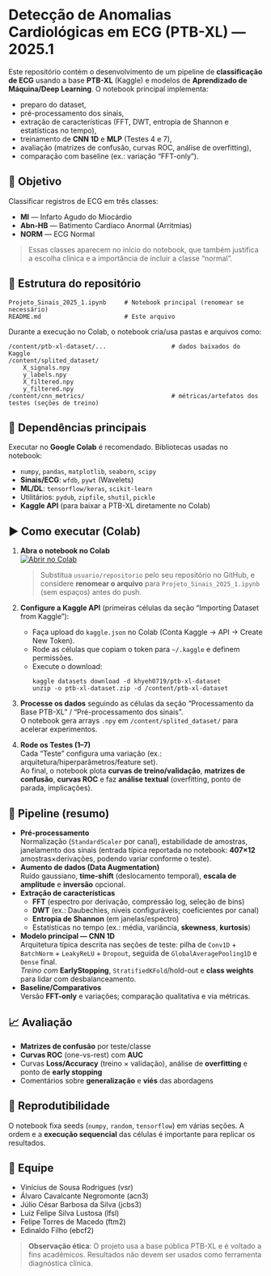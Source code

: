 # Detecção de Anomalias Cardiológicas em ECG (PTB-XL) — 2025.1

Este repositório contém o desenvolvimento de um pipeline de **classificação de ECG** usando a base **PTB-XL** (Kaggle) e modelos de **Aprendizado de Máquina/Deep Learning**. O notebook principal implementa:
- preparo do dataset,
- pré-processamento dos sinais,
- extração de características (FFT, DWT, entropia de Shannon e estatísticas no tempo),
- treinamento de **CNN 1D** e **MLP** (Testes 4 e 7),
- avaliação (matrizes de confusão, curvas ROC, análise de overfitting),
- comparação com baseline (ex.: variação “FFT-only”).

## 🎯 Objetivo
Classificar registros de ECG em três classes:
- **MI** — Infarto Agudo do Miocárdio  
- **Abn-HB** — Batimento Cardíaco Anormal (Arritmias)  
- **NORM** — ECG Normal

> Essas classes aparecem no início do notebook, que também justifica a escolha clínica e a importância de incluir a classe “normal”.

## 📂 Estrutura do repositório
```
Projeto_Sinais_2025_1.ipynb     # Notebook principal (renomear se necessário)
README.md                       # Este arquivo
```

Durante a execução no Colab, o notebook cria/usa pastas e arquivos como:
```
/content/ptb-xl-dataset/...                  # dados baixados do Kaggle
/content/splited_dataset/
    X_signals.npy
    y_labels.npy
    X_filtered.npy
    y_filtered.npy
/content/cnn_metrics/                        # métricas/artefatos dos testes (seções de treino)
```

## 🧰 Dependências principais
Executar no **Google Colab** é recomendado. Bibliotecas usadas no notebook:
- `numpy`, `pandas`, `matplotlib`, `seaborn`, `scipy`
- **Sinais/ECG**: `wfdb`, `pywt` (Wavelets)
- **ML/DL**: `tensorflow/keras`, `scikit-learn`
- Utilitários: `pydub`, `zipfile`, `shutil`, `pickle`
- **Kaggle API** (para baixar a PTB-XL diretamente no Colab)

## ▶️ Como executar (Colab)
1. **Abra o notebook no Colab**  
   [![Abrir no Colab](https://colab.research.google.com/assets/colab-badge.svg)](https://colab.research.google.com/github/usuario/repositorio/blob/main/Projeto_Sinais_2025_1.ipynb)  
   > Substitua `usuario/repositorio` pelo seu repositório no GitHub, e considere **renomear o arquivo** para `Projeto_Sinais_2025_1.ipynb` (sem espaços) antes do push.

2. **Configure a Kaggle API** (primeiras células da seção “Importing Dataset from Kaggle”):  
   - Faça upload do `kaggle.json` no Colab (Conta Kaggle → API → Create New Token).  
   - Rode as células que copiam o token para `~/.kaggle` e definem permissões.  
   - Execute o download:
     ```
     kaggle datasets download -d khyeh0719/ptb-xl-dataset
     unzip -o ptb-xl-dataset.zip -d /content/ptb-xl-dataset
     ```
3. **Processe os dados** seguindo as células da seção “Processamento da Base PTB-XL” / “Pré-processamento dos sinais”.  
   O notebook gera arrays `.npy` em `/content/splited_dataset/` para acelerar experimentos.

4. **Rode os Testes (1–7)**  
   Cada “Teste” configura uma variação (ex.: arquitetura/hiperparâmetros/feature set).  
   Ao final, o notebook plota **curvas de treino/validação**, **matrizes de confusão**, **curvas ROC** e faz **análise textual** (overfitting, ponto de parada, implicações).

## 🔧 Pipeline (resumo)
- **Pré-processamento**  
  Normalização (`StandardScaler` por canal), estabilidade de amostras, janelamento dos sinais (entrada típica reportada no notebook: **407×12** amostras×derivações, podendo variar conforme o teste).
- **Aumento de dados (Data Augmentation)**  
  Ruído gaussiano, **time-shift** (deslocamento temporal), **escala de amplitude** e **inversão** opcional.
- **Extração de características**  
  - **FFT** (espectro por derivação, compressão log, seleção de bins)  
  - **DWT** (ex.: Daubechies, níveis configuráveis; coeficientes por canal)  
  - **Entropia de Shannon** (em janelas/espectro)  
  - Estatísticas no tempo (ex.: média, variância, **skewness**, **kurtosis**)
- **Modelo principal — CNN 1D**  
  Arquitetura típica descrita nas seções de teste: pilha de `Conv1D` + `BatchNorm` + `LeakyReLU` + `Dropout`, seguida de `GlobalAveragePooling1D` e `Dense` final.  
  *Treino com* **EarlyStopping**, `StratifiedKFold`/hold-out e **class weights** para lidar com desbalanceamento.
- **Baseline/Comparativos**  
  Versão **FFT-only** e variações; comparação qualitativa e via métricas.

## 📈 Avaliação
- **Matrizes de confusão** por teste/classe  
- **Curvas ROC** (one-vs-rest) com **AUC**  
- Curvas **Loss/Accuracy** (treino × validação), análise de **overfitting** e ponto de **early stopping**  
- Comentários sobre **generalização** e **viés** das abordagens

## 🔁 Reprodutibilidade
O notebook fixa seeds (`numpy`, `random`, `tensorflow`) em várias seções. A ordem e a **execução sequencial** das células é importante para replicar os resultados.

## 👥 Equipe
- Vinícius de Sousa Rodrigues (vsr)  
- Álvaro Cavalcante Negromonte (acn3)  
- Júlio César Barbosa da Silva (jcbs3)  
- Luiz Felipe Silva Lustosa (lfsl)  
- Felipe Torres de Macedo (ftm2)  
- Edinaldo Filho (ebcf2)

> **Observação ética**: O projeto usa a base pública PTB-XL e é voltado a fins acadêmicos. Resultados não devem ser usados como ferramenta diagnóstica clínica.
